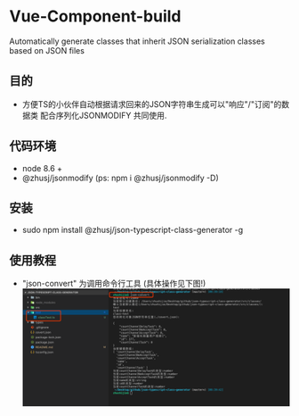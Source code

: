 # Vue-Component-build
Automatically generate classes that inherit JSON serialization classes based on JSON files

## 目的
* 方便TS的小伙伴自动根据请求回来的JSON字符串生成可以"响应"/"订阅"的数据类 配合序列化JSONMODIFY 共同使用.


## 代码环境
* node 8.6 +
* @zhusj/jsonmodify (ps: npm i @zhusj/jsonmodify -D)

## 安装
* sudo npm install @zhusj/json-typescript-class-generator -g

## 使用教程
* "json-convert" 为调用命令行工具 (具体操作见下图!)
![Image text](https://github.com/zhusjfaker/json-typescript-class-generator/blob/master/img/index.png)

